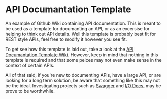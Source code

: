 API Documantation Template
==========================

An example of Github Wiki containing API documentation. This is meant to be used as a template for documanting an API, or as an excersise for helping to think out API details. Well this template is probably best fit for REST style APIs, feel free to modify it however you see fit.

To get see how this template is laid out, take a look at the [API Documantation Template Wiki](https://github.com/bunchopunch/API-Documantation-Template/wiki). However, keep in mind that nothing in this template is required and that some peices may not even make sense in the context of certain APIs.

All of that said, if you're new to documenting APIs, have a large API, or are looking for a long term solution, be aware that something like this may not be the ideal. Investigating projects such as [Swagger](http://swagger.io/) and [I/O Docs.](http://www.mashery.com/product/io-docs) may be prove to be worthwhile.
